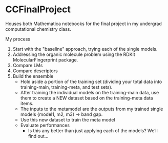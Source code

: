 # CCFinalProject
Houses both Mathematica notebooks for the final project in my undergrad computational chemistry class.

My process
  1. Start with the "baseline" approach, trying each of the single models.
  2. Addressing the organic molecule problem using the RDKit MolecularFingerprint package.
  3. Compare LMs
  4. Compare descriptors
  5. Build the ensemble
     - Hold aside a portion of the training set (dividing your total data into training-main, training-meta, and test sets).
     - After training the individual models on the training-main data, use them to create a NEW dataset based on the training-meta data items.
     - The inputs to the metamodel are the outputs from my trained single models {model1, m2, m3} -> band gap.
     - Use this new dataset to train the meta model
     - Evaluate performances
         - Is this any better than just applying each of the models? We’ll find out…
